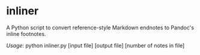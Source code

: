 # inliner
A Python script to convert reference-style Markdown endnotes to Pandoc's inline footnotes.

*Usage*: python inliner.py [input file] [output file] [number of notes in file]
